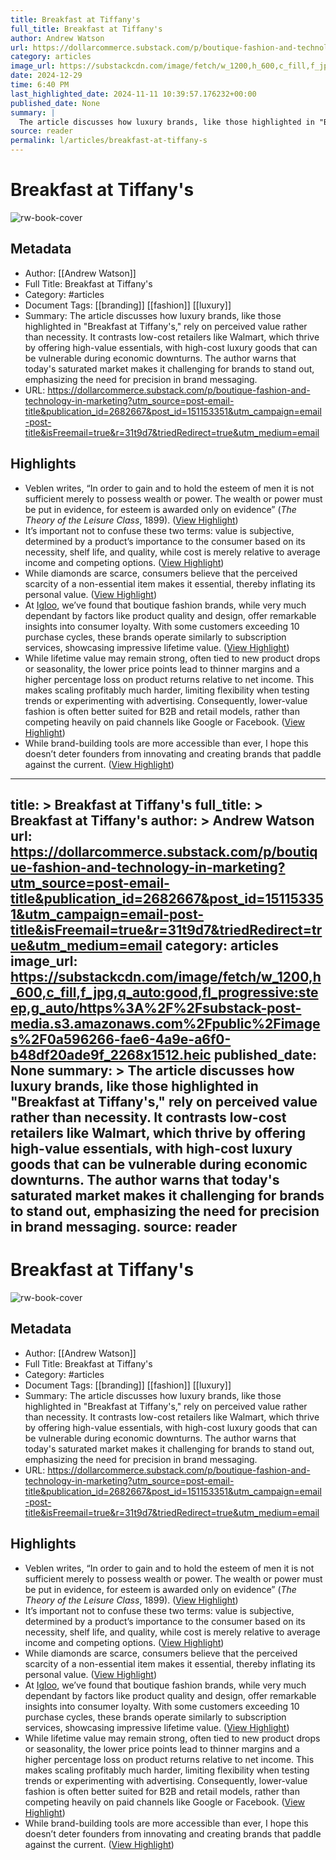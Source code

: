 ```yaml
---
title: Breakfast at Tiffany's
full_title: Breakfast at Tiffany's
author: Andrew Watson
url: https://dollarcommerce.substack.com/p/boutique-fashion-and-technology-in-marketing?utm_source=post-email-title&publication_id=2682667&post_id=151153351&utm_campaign=email-post-title&isFreemail=true&r=31t9d7&triedRedirect=true&utm_medium=email
category: articles
image_url: https://substackcdn.com/image/fetch/w_1200,h_600,c_fill,f_jpg,q_auto:good,fl_progressive:steep,g_auto/https%3A%2F%2Fsubstack-post-media.s3.amazonaws.com%2Fpublic%2Fimages%2F0a596266-fae6-4a9e-a6f0-b48df20ade9f_2268x1512.heic
date: 2024-12-29
time: 6:40 PM
last_highlighted_date: 2024-11-11 10:39:57.176232+00:00
published_date: None
summary: |
  The article discusses how luxury brands, like those highlighted in "Breakfast at Tiffany's," rely on perceived value rather than necessity. It contrasts low-cost retailers like Walmart, which thrive by offering high-value essentials, with high-cost luxury goods that can be vulnerable during economic downturns. The author warns that today's saturated market makes it challenging for brands to stand out, emphasizing the need for precision in brand messaging.
source: reader
permalink: l/articles/breakfast-at-tiffany-s
---
```

# Breakfast at Tiffany's

![rw-book-cover](https://substackcdn.com/image/fetch/w_1200,h_600,c_fill,f_jpg,q_auto:good,fl_progressive:steep,g_auto/https%3A%2F%2Fsubstack-post-media.s3.amazonaws.com%2Fpublic%2Fimages%2F0a596266-fae6-4a9e-a6f0-b48df20ade9f_2268x1512.heic)

## Metadata
- Author: [[Andrew Watson]]
- Full Title: Breakfast at Tiffany's
- Category: #articles
- Document Tags: [[branding]] [[fashion]] [[luxury]] 
- Summary: The article discusses how luxury brands, like those highlighted in "Breakfast at Tiffany's," rely on perceived value rather than necessity. It contrasts low-cost retailers like Walmart, which thrive by offering high-value essentials, with high-cost luxury goods that can be vulnerable during economic downturns. The author warns that today's saturated market makes it challenging for brands to stand out, emphasizing the need for precision in brand messaging.
- URL: https://dollarcommerce.substack.com/p/boutique-fashion-and-technology-in-marketing?utm_source=post-email-title&publication_id=2682667&post_id=151153351&utm_campaign=email-post-title&isFreemail=true&r=31t9d7&triedRedirect=true&utm_medium=email

## Highlights
- Veblen writes, “In order to gain and to hold the esteem of men it is not sufficient merely to possess wealth or power. The wealth or power must be put in evidence, for esteem is awarded only on evidence” (*The Theory of the Leisure Class*, 1899). ([View Highlight](https://read.readwise.io/read/01jcdcmz5bp6cmz4ytjcpw9hfp))
- It’s important not to confuse these two terms: value is subjective, determined by a product’s importance to the consumer based on its necessity, shelf life, and quality, while cost is merely relative to average income and competing options. ([View Highlight](https://read.readwise.io/read/01jcdcqvt49mjymepjtp0gb4h5))
- While diamonds are scarce, consumers believe that the perceived scarcity of a non-essential item makes it essential, thereby inflating its personal value. ([View Highlight](https://read.readwise.io/read/01jcdct3jvv38r9q5v3xyfkpf5))
- At [Igloo](http://igloomedia.co), we’ve found that boutique fashion brands, while very much dependant by factors like product quality and design, offer remarkable insights into consumer loyalty. With some customers exceeding 10 purchase cycles, these brands operate similarly to subscription services, showcasing impressive lifetime value. ([View Highlight](https://read.readwise.io/read/01jcdcvj1mt44qtazkwpz3rzyj))
- While lifetime value may remain strong, often tied to new product drops or seasonality, the lower price points lead to thinner margins and a higher percentage loss on product returns relative to net income. This makes scaling profitably much harder, limiting flexibility when testing trends or experimenting with advertising. Consequently, lower-value fashion is often better suited for B2B and retail models, rather than competing heavily on paid channels like Google or Facebook. ([View Highlight](https://read.readwise.io/read/01jcdcwebnt4anmm1yqx7pm6mk))
- While brand-building tools are more accessible than ever, I hope this doesn’t deter founders from innovating and creating brands that paddle against the current. ([View Highlight](https://read.readwise.io/read/01jcdcy2w8wvxemk67q9ebrt4t))


---
title: >
  Breakfast at Tiffany's
full_title: >
  Breakfast at Tiffany's
author: >
  Andrew Watson
url: https://dollarcommerce.substack.com/p/boutique-fashion-and-technology-in-marketing?utm_source=post-email-title&publication_id=2682667&post_id=151153351&utm_campaign=email-post-title&isFreemail=true&r=31t9d7&triedRedirect=true&utm_medium=email
category: articles
image_url: https://substackcdn.com/image/fetch/w_1200,h_600,c_fill,f_jpg,q_auto:good,fl_progressive:steep,g_auto/https%3A%2F%2Fsubstack-post-media.s3.amazonaws.com%2Fpublic%2Fimages%2F0a596266-fae6-4a9e-a6f0-b48df20ade9f_2268x1512.heic
published_date: None
summary: >
  The article discusses how luxury brands, like those highlighted in "Breakfast at Tiffany's," rely on perceived value rather than necessity. It contrasts low-cost retailers like Walmart, which thrive by offering high-value essentials, with high-cost luxury goods that can be vulnerable during economic downturns. The author warns that today's saturated market makes it challenging for brands to stand out, emphasizing the need for precision in brand messaging.
source: reader
---
# Breakfast at Tiffany's

![rw-book-cover](https://substackcdn.com/image/fetch/w_1200,h_600,c_fill,f_jpg,q_auto:good,fl_progressive:steep,g_auto/https%3A%2F%2Fsubstack-post-media.s3.amazonaws.com%2Fpublic%2Fimages%2F0a596266-fae6-4a9e-a6f0-b48df20ade9f_2268x1512.heic)

## Metadata
- Author: [[Andrew Watson]]
- Full Title: Breakfast at Tiffany's
- Category: #articles
- Document Tags: [[branding]] [[fashion]] [[luxury]] 
- Summary: The article discusses how luxury brands, like those highlighted in "Breakfast at Tiffany's," rely on perceived value rather than necessity. It contrasts low-cost retailers like Walmart, which thrive by offering high-value essentials, with high-cost luxury goods that can be vulnerable during economic downturns. The author warns that today's saturated market makes it challenging for brands to stand out, emphasizing the need for precision in brand messaging.
- URL: https://dollarcommerce.substack.com/p/boutique-fashion-and-technology-in-marketing?utm_source=post-email-title&publication_id=2682667&post_id=151153351&utm_campaign=email-post-title&isFreemail=true&r=31t9d7&triedRedirect=true&utm_medium=email

## Highlights
- Veblen writes, “In order to gain and to hold the esteem of men it is not sufficient merely to possess wealth or power. The wealth or power must be put in evidence, for esteem is awarded only on evidence” (*The Theory of the Leisure Class*, 1899). ([View Highlight](https://read.readwise.io/read/01jcdcmz5bp6cmz4ytjcpw9hfp))
- It’s important not to confuse these two terms: value is subjective, determined by a product’s importance to the consumer based on its necessity, shelf life, and quality, while cost is merely relative to average income and competing options. ([View Highlight](https://read.readwise.io/read/01jcdcqvt49mjymepjtp0gb4h5))
- While diamonds are scarce, consumers believe that the perceived scarcity of a non-essential item makes it essential, thereby inflating its personal value. ([View Highlight](https://read.readwise.io/read/01jcdct3jvv38r9q5v3xyfkpf5))
- At [Igloo](http://igloomedia.co), we’ve found that boutique fashion brands, while very much dependant by factors like product quality and design, offer remarkable insights into consumer loyalty. With some customers exceeding 10 purchase cycles, these brands operate similarly to subscription services, showcasing impressive lifetime value. ([View Highlight](https://read.readwise.io/read/01jcdcvj1mt44qtazkwpz3rzyj))
- While lifetime value may remain strong, often tied to new product drops or seasonality, the lower price points lead to thinner margins and a higher percentage loss on product returns relative to net income. This makes scaling profitably much harder, limiting flexibility when testing trends or experimenting with advertising. Consequently, lower-value fashion is often better suited for B2B and retail models, rather than competing heavily on paid channels like Google or Facebook. ([View Highlight](https://read.readwise.io/read/01jcdcwebnt4anmm1yqx7pm6mk))
- While brand-building tools are more accessible than ever, I hope this doesn’t deter founders from innovating and creating brands that paddle against the current. ([View Highlight](https://read.readwise.io/read/01jcdcy2w8wvxemk67q9ebrt4t))


